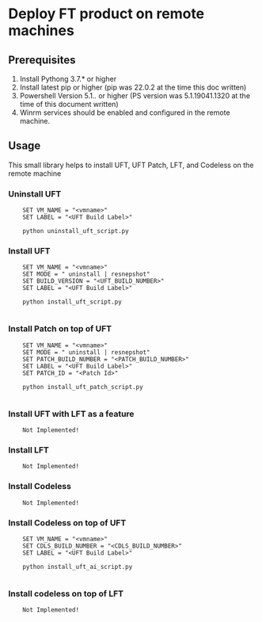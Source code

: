 # Deploy FT product on remote machines

## Prerequisites 
1. Install Pythong 3.7.* or higher
2. Install latest pip or higher (pip was 22.0.2 at the time this doc written)
3. Powershell Version 5.1.*.* or higher (PS version was 5.1.19041.1320 at the time of this document written)
4. Winrm services should be enabled and configured in the remote machine.


## Usage
This small library helps to install UFT, UFT Patch, LFT, and Codeless on the remote machine

### Uninstall UFT

```
    SET VM_NAME = "<vmname>"
    SET LABEL = "<UFT Build Label>"

    python uninstall_uft_script.py

```

### Install UFT
```
    SET VM_NAME = "<vmname>"
    SET MODE = " uninstall | resnepshot"
    SET BUILD_VERSION = "<UFT_BUILD_NUMBER>"
    SET LABEL = "<UFT Build Label>"

    python install_uft_script.py
 
```
### Install Patch on top of UFT
```
    SET VM_NAME = "<vmname>"
    SET MODE = " uninstall | resnepshot"
    SET PATCH_BUILD_NUMBER = "<PATCH_BUILD_NUMBER>"
    SET LABEL = "<UFT Build Label>"
    SET PATCH_ID = "<Patch Id>"

    python install_uft_patch_script.py
 
```

### Install UFT with LFT as a feature

```
    Not Implemented! 
```

### Install LFT

```
    Not Implemented! 
```

### Install Codeless

```
    Not Implemented! 
```

### Install Codeless on top of UFT

```
    SET VM_NAME = "<vmname>"
    SET CDLS_BUILD_NUMBER = "<CDLS_BUILD_NUMBER>"
    SET LABEL = "<UFT Build Label>"

    python install_uft_ai_script.py
 
```


### Install codeless on top of LFT

```
    Not Implemented! 
```